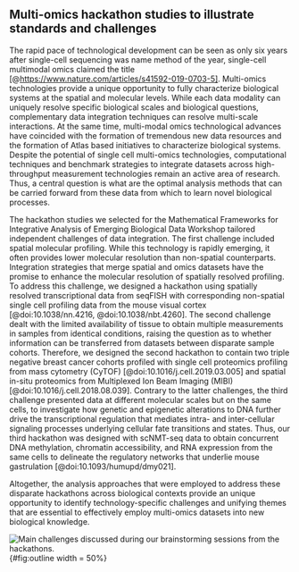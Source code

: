 <!--
## Introduction
### Comprehensive characterization of biological systems with multi-omics
 - Single cell community has advanced technologies to enable concurrent processing of biological systems at multiple molecular resolutions
 - The lack of prior knowledge and gold standard benchmark naturally leads to a data-driven approach
<!--
### New single cell multi omics initiatives:
 - Human Cell Atlas (HCA): assess variation in normal tissues
 - Brain initiative and Allen Brain
 - Human Tumor Atlas Network (HTAN): Single-cell, longitudinal, and clinical outcomes atlases of cancer transitions for diverse tumor types.
<!--
### What bulk multi-omics (e.g. TCGA, ENCODE) have taught us:
 - Type of omics that can answer a specific biological question
 - The value of open resources for methodological developments
 - New hypotheses
<!--
### Using hackathons to illustrate analysis standards and challenges for capturing biological information from multi-omics technologies
 - Brief overview of our three hackathon studies highlighting state of the art challenges (e.g., spatial transcriptomics, cross-study analysis, epigenetic regulation)
 - Challenges include issues with noise and experimental design, Time lag between regulatory levels not addressed and many open questions
remain (e.g methylation / gene expression), Direction of regulation not captured
 - We present our findings from hackathon case studies that helped us obtain benchmarks and define a common language for multi-omics
<!--
- **Objectives of this paper**
    - Provide guidelines on tools / data / technologies / methods and needs to model the multi-scale regulatory processes in biological systems for a computational biologist audience
<!--
- **Outline and messages**
    - Cellular and molecular regulation is fundamentally multi-scale and captured by distinct data modalities
    - Traditional hypothesis-driven multi-omics/view studies only consider one facet of these technologies, but more can be learned through a holistic approach extending into atlases
    - We present our findings from hackathon case studies that helped us obtain a broader picture and language
    Outline of the paper:

-->

## Multi-omics hackathon studies to illustrate standards and challenges

The rapid pace of technological development can be seen as only six years after single-cell sequencing was name method of the year, single-cell multimodal omics claimed the title [@https://www.nature.com/articles/s41592-019-0703-5].  Multi-omics technologies provide a unique opportunity to fully characterize biological systems at the spatial and molecular levels. While each data modality can uniquely resolve specific biological scales and biological questions, complementary data integration techniques can resolve multi-scale interactions. At the same time, multi-modal omics technological advances have coincided with the formation of tremendous new data resources and the formation of Atlas based initiatives to characterize biological systems. Despite the potential of single cell multi-omics technologies, computational techniques and benchmark strategies to integrate datasets across high-throughput measurement technologies remain an active area of research. Thus, a central question is what are the optimal analysis methods that can be carried forward from these data from which to learn novel biological processes.

The hackathon studies we selected for the Mathematical Frameworks for Integrative Analysis of Emerging Biological Data Workshop tailored independent challenges of data integration. 
The first challenge included spatial molecular profiling. While this technology is rapidly emerging, it often provides lower molecular resolution than non-spatial counterparts. Integration strategies that merge spatial and omics datasets have the promise to enhance the molecular resolution of spatially resolved profiling. To address this challenge, we designed a hackathon using spatially resolved transcriptional data from seqFISH with corresponding non-spatial single cell profiling data from the mouse visual cortex [@doi:10.1038/nn.4216, @doi:10.1038/nbt.4260]. 
The second challenge dealt with the limited availability of tissue to obtain multiple measurements in samples from identical conditions, raising the question as to whether information can be transferred from datasets between disparate sample cohorts. Therefore, we designed the second hackathon to contain two triple negative breast cancer cohorts profiled with single cell proteomics profiling from mass cytometry (CyTOF) [@doi:10.1016/j.cell.2019.03.005] and spatial in-situ proteomics from Multiplexed Ion Beam Imaging (MIBI) [@doi:10.1016/j.cell.2018.08.039]. 
Contrary to the latter challenges, the third challenge presented data at different molecular scales but on the same cells, to  investigate how genetic and epigenetic alterations to DNA further drive the transcriptional regulation that mediates intra- and inter-cellular signaling processes underlying cellular fate transitions and states. Thus, our third hackathon was designed with  scNMT-seq data to obtain concurrent DNA methylation, chromatin accessibility, and RNA expression from the same cells to delineate the regulatory networks that underlie mouse gastrulation [@doi:10.1093/humupd/dmy021]. 

Altogether, the analysis approaches that were employed to address these disparate hackathons across biological contexts provide an unique opportunity to identify technology-specific challenges and unifying themes that are essential to effectively employ multi-omics datasets into new biological knowledge. 


![Main challenges discussed during our brainstorming sessions from the hackathons.](images/Outline.png){#fig:outline width = 50%}

